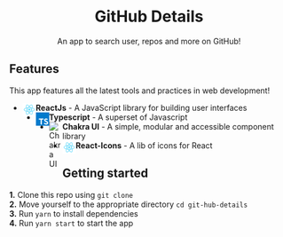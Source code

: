 <h1 align="center">
  <br>
  GitHub Details
 </h1>
 
<p align="center">An app to search user, repos and more on GitHub!</p>
 
<!-- <p align="center">
  <img src="public/gif.gif"/>
</p> -->

## Features
This app features all the latest tools and practices in web development!
 - <img align="left" alt="ReactJs" width="24px" src="https://raw.githubusercontent.com/github/explore/80688e429a7d4ef2fca1e82350fe8e3517d3494d/topics/react/react.png" />**ReactJs** - A JavaScript library for building user interfaces
 - <img align="left" alt="Typescript" width="24px" src="https://raw.githubusercontent.com/github/explore/80688e429a7d4ef2fca1e82350fe8e3517d3494d/topics/typescript/typescript.png" />**Typescript** - A superset of Javascript
 - <img align="left" alt="Chakra UI" width="24px" src="https://itelofilho.gallerycdn.vsassets.io/extensions/itelofilho/chakra-ui-cheatsheet/0.1.2/1602346378840/Microsoft.VisualStudio.Services.Icons.Default" />**Chakra UI** - A simple, modular and accessible component library
 - <img align="left" alt="React-Icons" width="24px" src="https://raw.githubusercontent.com/github/explore/80688e429a7d4ef2fca1e82350fe8e3517d3494d/topics/react/react.png" />**React-Icons** - A lib of icons for React

## Getting started

**1.** Clone this repo using `git clone`<br />
**2.** Move yourself to the appropriate directory `cd git-hub-details`<br />
**3.** Run `yarn` to install dependencies<br />
**4.** Run `yarn start` to start the app
<br>
<br>

